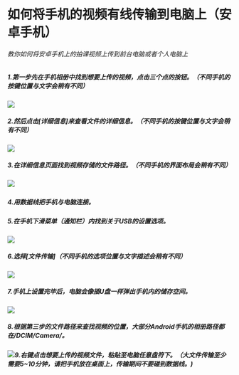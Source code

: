 # 如何将手机的视频有线传输到电脑上（安卓手机）

###### 教你如何将安卓手机上的拍课视频上传到前台电脑或者个人电脑上

##### 1.第一步先在手机相册中找到想要上传的视频，点击三个点的按钮。（不同手机的按键位置与文字会稍有不同）

![](./pic/01.png)

##### 2.然后点击[详细信息]来查看文件的详细信息。（不同手机的按键位置与文字会稍有不同）

![](./pic/02.png)

##### 3.在详细信息页面找到视频存储的文件路径。（不同手机的界面布局会稍有不同）

##### ![](./pic/03.png)

##### 4.用数据线把手机与电脑连接。

##### 5.在手机下滑菜单（通知栏）内找到关于USB的设置选项。

![](./pic/04.png)

##### 6.选择[文件传输]（不同手机的选项位置与文字描述会稍有不同）

![](./pic/05.png)

##### 7.手机上设置完毕后，电脑会像插U盘一样弹出手机内的储存空间。

![](./pic/06.png)

##### 8.根据第三步的文件路径来查找视频的位置，大部分Android手机的相册路径都在/DCIM/Camera/。

##### ![](./pic/07.png)9.右键点击想要上传的视频文件，粘贴至电脑任意盘符下。（大文件传输至少需要5~10分钟，请把手机放在桌面上，传输期间不要碰到数据线。)

